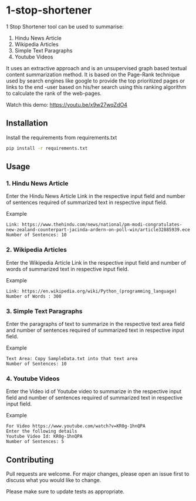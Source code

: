 # 1-stop-shortener

1 Stop Shortener tool can be used to summarise:

1. Hindu News Article
2. Wikipedia Articles
3. Simple Text Paragraphs
4. Youtube Videos

It uses an ​extractive approach​ and is ​an unsupervised graph​ based textual content summarization method. It is based on the Page-Rank technique used by search engines like google to provide the top prioritized pages or links to the end -user based on his/her search using this ranking algorithm to calculate the rank of the web-pages.


Watch this demo: https://youtu.be/x9w27wqZdO4

## Installation

Install the requirements from requirements.txt
```bash
pip install -r requirements.txt
```



## Usage
### 1. Hindu News Article

Enter the Hindu News Article Link in the respective input field and number of sentences required of summarized text in respective input field.

Example
```
Link: https://www.thehindu.com/news/national/pm-modi-congratulates-new-zealand-counterpart-jacinda-ardern-on-poll-win/article32885939.ece
Number of Sentences: 10
```

### 2. Wikipedia Articles

Enter the Wikipedia Article Link in the respective input field and number of words of summarized text in respective input field.

Example
```
Link: https://en.wikipedia.org/wiki/Python_(programming_language)
Number of Words : 300
```

### 3. Simple Text Paragraphs

Enter the paragraphs of text to summarize in the respective text area field and number of sentences required of summarized text in respective input field.

Example
```
Text Area: Copy SampleData.txt into that text area
Number of Sentences: 10
```

### 4. Youtube Videos
Enter the Video id of Youtube video to summarize in the respective input field and number of sentences required of summarized text in respective input field.

Example
```
For Video https://www.youtube.com/watch?v=KR0g-1hnQPA
Enter the following details
Youtube Video Id: KR0g-1hnQPA
Number of Sentences: 5
```

## Contributing
Pull requests are welcome. For major changes, please open an issue first to discuss what you would like to change.

Please make sure to update tests as appropriate.


